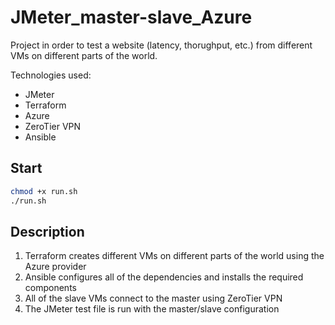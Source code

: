 # JMeter_master-slave_Azure

Project in order to test a website (latency, thorughput, etc.) from different VMs on different parts of the world.

Technologies used:
- JMeter
- Terraform
- Azure
- ZeroTier VPN
- Ansible

## Start

```bash
chmod +x run.sh
./run.sh
```

## Description

1. Terraform creates different VMs on different parts of the world using the Azure provider
2. Ansible configures all of the dependencies and installs the required components
3. All of the slave VMs connect to the master using ZeroTier VPN
4. The JMeter test file is run with the master/slave configuration

